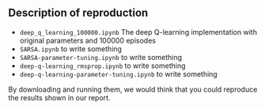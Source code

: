 ## Description of reproduction

- `deep_q_learning_100000.ipynb`
  The deep Q-learning implementation with original parameters and 100000 episodes
- `SARSA.ipynb`
  to write something
- `SARSA-parameter-tuning.ipynb`
  to write something
- `deep-q-learning_rmsprop.ipynb`
  to write something
- `deep-q-learning-parameter-tuning.ipynb`
  to write something
  
By downloading and running them, we would think that you could reproduce the results shown in our report. 
